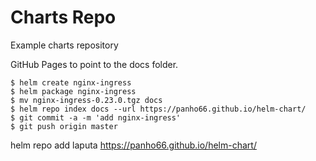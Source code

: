 # Charts Repo

Example charts repository

GitHub Pages to point to the docs folder.

```console
$ helm create nginx-ingress
$ helm package nginx-ingress
$ mv nginx-ingress-0.23.0.tgz docs
$ helm repo index docs --url https://panho66.github.io/helm-chart/
$ git commit -a -m 'add nginx-ingress'
$ git push origin master
```

helm repo add laputa https://panho66.github.io/helm-chart/
 
